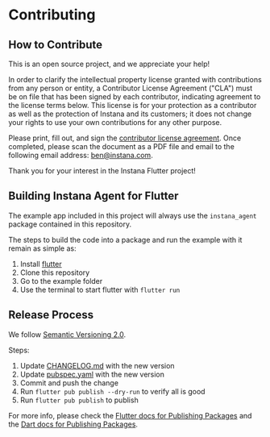 # Contributing

## How to Contribute

This is an open source project, and we appreciate your help!

In order to clarify the intellectual property license granted with contributions from any person or entity, a Contributor License Agreement ("CLA") must be on file that has been signed by each contributor, indicating agreement to the license terms below. This license is for your protection as a contributor as well as the protection of Instana and its customers; it does not change your rights to use your own contributions for any other purpose.

Please print, fill out, and sign the [contributor license agreement](https://github.com/instana/nodejs-sensor/raw/main/misc/instana-nodejs-cla-individual.pdf). Once completed, please scan the document as a PDF file and email to the following email address: ben@instana.com.

Thank you for your interest in the Instana Flutter project!

## Building Instana Agent for Flutter

The example app included in this project will always use the `instana_agent` package contained in this repository. 

The steps to build the code into a package and run the example with it remain as simple as:

1. Install [flutter](https://flutter.dev/docs/get-started/install) 
2. Clone this repository
3. Go to the example folder
4. Use the terminal to start flutter with `flutter run`

## Release Process

We follow [Semantic Versioning 2.0](https://semver.org/).

Steps:
1. Update [CHANGELOG.md](./CHANGELOG.md) with the new version
2. Update [pubspec.yaml](./pubspec.yaml) with the new version
3. Commit and push the change
4. Run `flutter pub publish --dry-run` to verify all is good
5. Run `flutter pub publish` to publish


For more info, please check the [Flutter docs for Publishing Packages](https://flutter.dev/docs/development/packages-and-plugins/developing-packages#publish) and the [Dart docs for Publishing Packages](https://dart.dev/tools/pub/publishing).
